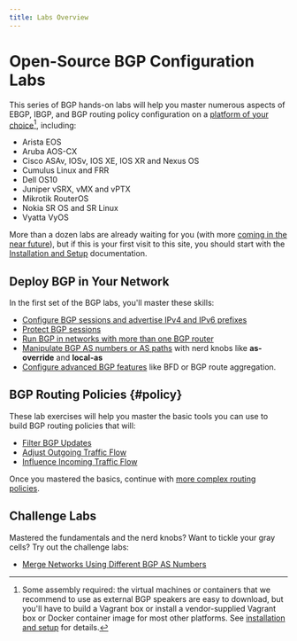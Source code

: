 ```yaml
---
title: Labs Overview
---
```

# Open-Source BGP Configuration Labs

This series of BGP hands-on labs will help you master numerous aspects of EBGP, IBGP, and BGP routing policy configuration on a [platform of your choice](https://netlab.tools/platforms/#platform-routing-support)[^PC], including:

* Arista EOS
* Aruba AOS-CX
* Cisco ASAv, IOSv, IOS XE, IOS XR and Nexus OS
* Cumulus Linux and FRR
* Dell OS10
* Juniper vSRX, vMX and vPTX
* Mikrotik RouterOS
* Nokia SR OS and SR Linux
* Vyatta VyOS

[^PC]: Some assembly required: the virtual machines or containers that we recommend to use as external BGP speakers are easy to download, but you'll have to build a Vagrant box or install a vendor-supplied Vagrant box or Docker container image for most other platforms. See [installation and setup](1-setup.md) for details.

More than a dozen labs are already waiting for you (with more [coming in the near future](3-upcoming.md)), but if this is your first visit to this site, you should start with the [Installation and Setup](1-setup.md) documentation.

## Deploy BGP in Your Network

In the first set of the BGP labs, you'll master these skills:

* [Configure BGP sessions and advertise IPv4 and IPv6 prefixes](basic/index.md#simple)
* [Protect BGP sessions](basic/index.md#protect)
* [Run BGP in networks with more than one BGP router](basic/index.md#ibgp)
* [Manipulate BGP AS numbers or AS paths](basic/index.md#aspath) with nerd knobs like **as-override** and **local-as**
* [Configure advanced BGP features](basic/index.md#advanced) like BFD or BGP route aggregation.

## BGP Routing Policies {#policy}

These lab exercises will help you master the basic tools you can use to build BGP routing policies that will:

* [Filter BGP Updates](policy/index.md#filter)
* [Adjust Outgoing Traffic Flow](policy/index.md#egress)
* [Influence Incoming Traffic Flow](policy/index.md#ingress)

Once you mastered the basics, continue with [more complex routing policies](policy/index.md#complex).

## Challenge Labs

Mastered the fundamentals and the nerd knobs? Want to tickle your gray cells? Try out the challenge labs:

* [Merge Networks Using Different BGP AS Numbers](challenge/20-merge-as.md)
